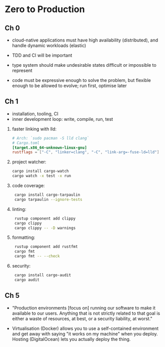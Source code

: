 # Zero to Production

<!-- good review(s) of the book: -->
<!-- https://bitemyapp.com/blog/notes-on-zero2prod-rust/ -->

## Ch 0

- cloud-native applications must have high availability (distributed),
  and handle dynamic workloads (elastic)

- TDD and CI will be important

- type system should make undesirable states difficult or impossible to
  represent

- code must be expressive enough to solve the problem, but flexible enough
  to be allowed to evolve; run first, optimise later

## Ch 1

- installation, tooling, CI
- inner development loop: write, compile, run, test

1. faster linking with lld:

   ```toml
   # Arch: `sudo pacman -S lld clang`
   # Cargo.toml
   [target.x86_64-unknown-linux-gnu]
   rustflags = ["-C", "linker=clang", "-C", "link-arg=-fuse-ld=lld"]
   ```

1. project watcher:

   ```sh
   cargo install cargo-watch
   cargo watch -x test -x run
   ```

1. code coverage:

   ```sh
    cargo install cargo-tarpaulin
    cargo tarpaulin --ignore-tests
   ```

1. linting:

   ```sh
    rustup component add clippy
    cargo clippy
    cargo clippy -- -D warnings
   ```

1. formatting:

   ```sh
    rustup component add rustfmt
    cargo fmt
    cargo fmt -- --check
   ```

1. security:

   ```sh
    cargo install cargo-audit
    cargo audit
   ```

## Ch 5

- "Production environments [focus on] running our software to make it available
  to our users. Anything that is not strictly related to that goal is either a
  waste of resources, at best, or a security liability, at worst."

- Virtualisation (Docker) allows you to use a self-contained environment and
  get away with saying "it works on my machine" when you deploy. Hosting
  (DigitalOcean) lets you actually deploy the thing.
